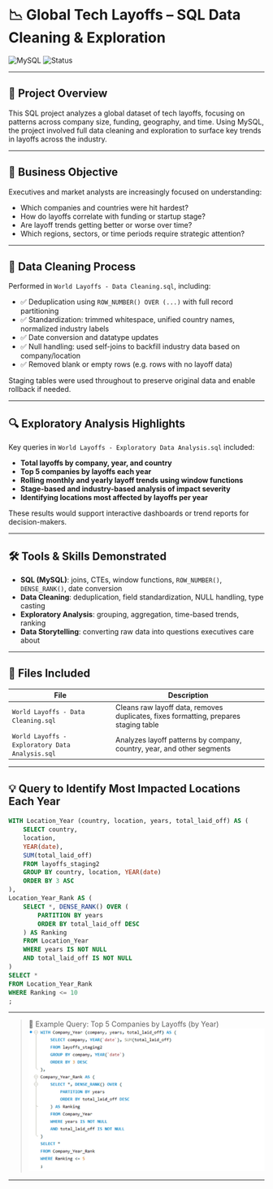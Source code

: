 # 📉 Global Tech Layoffs – SQL Data Cleaning & Exploration

![MySQL](https://img.shields.io/badge/SQL-MySQL-informational?style=flat&logo=mysql&logoColor=white)
![Status](https://img.shields.io/badge/Project-Complete-brightgreen)

---

## 📌 Project Overview

This SQL project analyzes a global dataset of tech layoffs, focusing on patterns across company size, funding, geography, and time. Using MySQL, the project involved full data cleaning and exploration to surface key trends in layoffs across the industry.

---

## 🎯 Business Objective

Executives and market analysts are increasingly focused on understanding:
- Which companies and countries were hit hardest?
- How do layoffs correlate with funding or startup stage?
- Are layoff trends getting better or worse over time?
- Which regions, sectors, or time periods require strategic attention?

---

## 🧹 Data Cleaning Process

Performed in `World Layoffs - Data Cleaning.sql`, including:
- ✅ Deduplication using `ROW_NUMBER() OVER (...)` with full record partitioning
- ✅ Standardization: trimmed whitespace, unified country names, normalized industry labels
- ✅ Date conversion and datatype updates
- ✅ Null handling: used self-joins to backfill industry data based on company/location
- ✅ Removed blank or empty rows (e.g. rows with no layoff data)

Staging tables were used throughout to preserve original data and enable rollback if needed.

---

## 🔍 Exploratory Analysis Highlights

Key queries in `World Layoffs - Exploratory Data Analysis.sql` included:

- **Total layoffs by company, year, and country**
- **Top 5 companies by layoffs each year**
- **Rolling monthly and yearly layoff trends using window functions**
- **Stage-based and industry-based analysis of impact severity**
- **Identifying locations most affected by layoffs per year**

These results would support interactive dashboards or trend reports for decision-makers.

---

## 🛠 Tools & Skills Demonstrated

- **SQL (MySQL)**: joins, CTEs, window functions, `ROW_NUMBER()`, `DENSE_RANK()`, date conversion
- **Data Cleaning**: deduplication, field standardization, NULL handling, type casting
- **Exploratory Analysis**: grouping, aggregation, time-based trends, ranking
- **Data Storytelling**: converting raw data into questions executives care about

---

## 📂 Files Included

| File | Description |
|------|-------------|
| `World Layoffs - Data Cleaning.sql` | Cleans raw layoff data, removes duplicates, fixes formatting, prepares staging table |
| `World Layoffs - Exploratory Data Analysis.sql` | Analyzes layoff patterns by company, country, year, and other segments |

---

## 💡 Query to Identify Most Impacted Locations Each Year

```sql
WITH Location_Year (country, location, years, total_laid_off) AS (
	SELECT country,
    location,
    YEAR(date),
    SUM(total_laid_off)
	FROM layoffs_staging2
	GROUP BY country, location, YEAR(date)
	ORDER BY 3 ASC
),
Location_Year_Rank AS (
	SELECT *, DENSE_RANK() OVER (
		PARTITION BY years
		ORDER BY total_laid_off DESC
	) AS Ranking
	FROM Location_Year
	WHERE years IS NOT NULL
	AND total_laid_off IS NOT NULL
)
SELECT *
FROM Location_Year_Rank
WHERE Ranking <= 10
;
```

---

> 📸 Example Query: Top 5 Companies by Layoffs (by Year)  
![SQL Output](images/top-layoff-companies.png)

---

